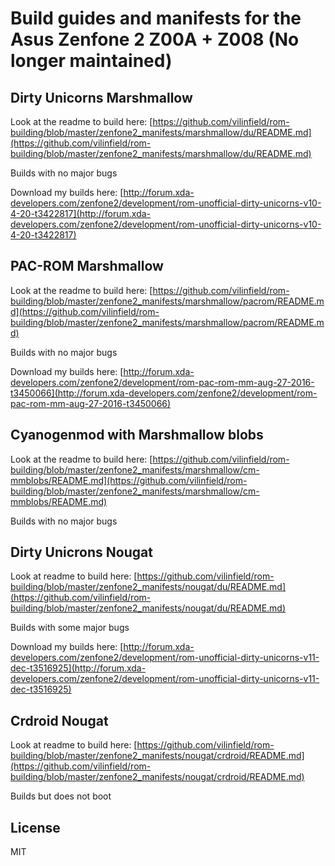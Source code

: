 # Build guides and manifests for the Asus Zenfone 2 Z00A + Z008 (No longer maintained)

## Dirty Unicorns Marshmallow

Look at the readme to build here: [https://github.com/vilinfield/rom-building/blob/master/zenfone2_manifests/marshmallow/du/README.md](https://github.com/vilinfield/rom-building/blob/master/zenfone2_manifests/marshmallow/du/README.md)

Builds with no major bugs

Download my builds here: [http://forum.xda-developers.com/zenfone2/development/rom-unofficial-dirty-unicorns-v10-4-20-t3422817](http://forum.xda-developers.com/zenfone2/development/rom-unofficial-dirty-unicorns-v10-4-20-t3422817)

## PAC-ROM Marshmallow

Look at the readme to build here: [https://github.com/vilinfield/rom-building/blob/master/zenfone2_manifests/marshmallow/pacrom/README.md](https://github.com/vilinfield/rom-building/blob/master/zenfone2_manifests/marshmallow/pacrom/README.md)

Builds with no major bugs

Download my builds here: [http://forum.xda-developers.com/zenfone2/development/rom-pac-rom-mm-aug-27-2016-t3450066](http://forum.xda-developers.com/zenfone2/development/rom-pac-rom-mm-aug-27-2016-t3450066)

## Cyanogenmod with Marshmallow blobs

Look at the readme to build here: [https://github.com/vilinfield/rom-building/blob/master/zenfone2_manifests/marshmallow/cm-mmblobs/README.md](https://github.com/vilinfield/rom-building/blob/master/zenfone2_manifests/marshmallow/cm-mmblobs/README.md)

Builds with no major bugs

## Dirty Unicrons Nougat

Look at readme to build here: [https://github.com/vilinfield/rom-building/blob/master/zenfone2_manifests/nougat/du/README.md](https://github.com/vilinfield/rom-building/blob/master/zenfone2_manifests/nougat/du/README.md)

Builds with some major bugs

Download my builds here: [http://forum.xda-developers.com/zenfone2/development/rom-unofficial-dirty-unicorns-v11-dec-t3516925](http://forum.xda-developers.com/zenfone2/development/rom-unofficial-dirty-unicorns-v11-dec-t3516925)

## Crdroid Nougat

Look at readme to build here: [https://github.com/vilinfield/rom-building/blob/master/zenfone2_manifests/nougat/crdroid/README.md](https://github.com/vilinfield/rom-building/blob/master/zenfone2_manifests/nougat/crdroid/README.md)

Builds but does not boot

## License

MIT